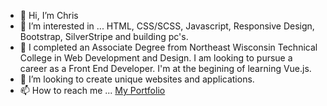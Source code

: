 - 👋 Hi, I’m Chris
- 👀 I’m interested in ... HTML, CSS/SCSS, Javascript, Responsive Design, Bootstrap, SilverStripe and building pc's.
- 🌱 I completed an Associate Degree from Northeast Wisconsin Technical College in Web Development and Design.  I am looking to pursue a career as a Front End Developer.  I'm at the begining of learning Vue.js. 
- 💞️ I’m looking to create unique websites and applications. 
- 📫 How to reach me ... [My Portfolio](https://www.c-henri.com)

<!---
H3nr1-1/H3nr1-1 is a ✨ special ✨ repository because its `README.md` (this file) appears on your GitHub profile.
You can click the Preview link to take a look at your changes.
--->
